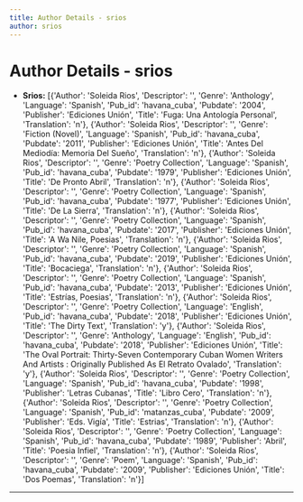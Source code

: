 ```yaml
---
title: Author Details - srios
author: srios
---
```


# Author Details - srios

<ul>
    <li><strong>Srios:</strong> [{'Author': 'Soleida Rios', 'Descriptor': '', 'Genre': 'Anthology', 'Language': 'Spanish', 'Pub_id': 'havana_cuba', 'Pubdate': '2004', 'Publisher': 'Ediciones Unión', 'Title': 'Fuga: Una Antología Personal', 'Translation': 'n'}, {'Author': 'Soleida Rios', 'Descriptor': '', 'Genre': 'Fiction (Novel)', 'Language': 'Spanish', 'Pub_id': 'havana_cuba', 'Pubdate': '2011', 'Publisher': 'Ediciones Unión', 'Title': 'Antes Del Mediodía: Memoria Del Sueño', 'Translation': 'n'}, {'Author': 'Soleida Rios', 'Descriptor': '', 'Genre': 'Poetry Collection', 'Language': 'Spanish', 'Pub_id': 'havana_cuba', 'Pubdate': '1979', 'Publisher': 'Ediciones Unión', 'Title': 'De Pronto Abril', 'Translation': 'n'}, {'Author': 'Soleida Rios', 'Descriptor': '', 'Genre': 'Poetry Collection', 'Language': 'Spanish', 'Pub_id': 'havana_cuba', 'Pubdate': '1977', 'Publisher': 'Ediciones Unión', 'Title': 'De La Sierra', 'Translation': 'n'}, {'Author': 'Soleida Rios', 'Descriptor': '', 'Genre': 'Poetry Collection', 'Language': 'Spanish', 'Pub_id': 'havana_cuba', 'Pubdate': '2017', 'Publisher': 'Ediciones Unión', 'Title': 'A Wa Nile, Poesias', 'Translation': 'n'}, {'Author': 'Soleida Rios', 'Descriptor': '', 'Genre': 'Poetry Collection', 'Language': 'Spanish', 'Pub_id': 'havana_cuba', 'Pubdate': '2019', 'Publisher': 'Ediciones Unión', 'Title': 'Bocaciega', 'Translation': 'n'}, {'Author': 'Soleida Rios', 'Descriptor': '', 'Genre': 'Poetry Collection', 'Language': 'Spanish', 'Pub_id': 'havana_cuba', 'Pubdate': '2013', 'Publisher': 'Ediciones Unión', 'Title': 'Estrías, Poesias', 'Translation': 'n'}, {'Author': 'Soleida Rios', 'Descriptor': '', 'Genre': 'Poetry Collection', 'Language': 'English', 'Pub_id': 'havana_cuba', 'Pubdate': '2018', 'Publisher': 'Ediciones Unión', 'Title': 'The Dirty Text', 'Translation': 'y'}, {'Author': 'Soleida Rios', 'Descriptor': '', 'Genre': 'Anthology', 'Language': 'English', 'Pub_id': 'havana_cuba', 'Pubdate': '2018', 'Publisher': 'Ediciones Unión', 'Title': 'The Oval Portrait: Thirty-Seven Contemporary Cuban Women Writers And Artists : Originally Published As El Retrato Ovalado', 'Translation': 'y'}, {'Author': 'Soleida Rios', 'Descriptor': '', 'Genre': 'Poetry Collection', 'Language': 'Spanish', 'Pub_id': 'havana_cuba', 'Pubdate': '1998', 'Publisher': 'Letras Cubanas', 'Title': 'Libro Cero', 'Translation': 'n'}, {'Author': 'Soleida Rios', 'Descriptor': '', 'Genre': 'Poetry Collection', 'Language': 'Spanish', 'Pub_id': 'matanzas_cuba', 'Pubdate': '2009', 'Publisher': 'Eds. Vigía', 'Title': 'Estrias', 'Translation': 'n'}, {'Author': 'Soleida Rios', 'Descriptor': '', 'Genre': 'Poetry Collection', 'Language': 'Spanish', 'Pub_id': 'havana_cuba', 'Pubdate': '1989', 'Publisher': 'Abril', 'Title': 'Poesia Infiel', 'Translation': 'n'}, {'Author': 'Soleida Rios', 'Descriptor': '', 'Genre': 'Poem', 'Language': 'Spanish', 'Pub_id': 'havana_cuba', 'Pubdate': '2009', 'Publisher': 'Ediciones Unión', 'Title': 'Dos Poemas', 'Translation': 'n'}]</li>
</ul>
<hr>